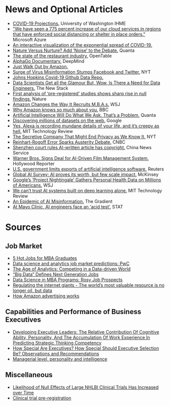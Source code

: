 
# News and Optional Articles
- [COVID-19 Projections.](https://covid19.healthdata.org/projections) University of Washington IHME
- ["We have seen a 775 percent increase of our cloud services in regions that have enforced social distancing or shelter in place orders."](https://azure.microsoft.com/en-us/blog/update-2-on-microsoft-cloud-services-continuity/) Microsoft Azure
- [An interactive visualization of the exponential spread of COVID-19.](http://91-divoc.com/pages/covid-visualization/)
- [Nature Versus Nurture? Add ‘Noise’ to the Debate.](https://www.quantamagazine.org/nature-versus-nurture-add-noise-to-the-debate-20200323/) Quanta
- [The state of the restaurant industry.](https://www.opentable.com/state-of-industry) OpenTable
- [AlphaGo Documentary.](https://www.youtube.com/watch?v=WXuK6gekU1Y) DeepMind
- [Just Walk Out by Amazon.](https://justwalkout.com)
- [Surge of Virus Misinformation Stumps Facebook and Twitter.](https://www.nytimes.com/2020/03/08/technology/coronavirus-misinformation-social-media.html) NYT
- [Johns Hopkins Covid-19 Github Data Repo.](https://github.com/CSSEGISandData/COVID-19)
- [Data Scientists Get all the Glamour But, Wow, Is There a Need for Data Engineers.](https://thenewstack.io/data-scientists-get-the-glamour-but-there-is-also-a-need-for-data-engineers/) The New Stack
- [First analysis of ‘pre-registered’ studies shows sharp rise in null findings.](https://www.nature.com/articles/d41586-018-07118-1) Nature
- [Amazon Changes the Way It Recruits M.B.A.s.](https://www.wsj.com/articles/amazon-changes-the-way-it-recruits-m-b-a-s-11582021802) WSJ
- [Why Amazon knows so much about you.](https://www.bbc.co.uk/news/extra/CLQYZENMBI/amazon-data) BBC
- [Artificial Intelligence Will Do What We Ask. That’s a Problem.](https://www.quantamagazine.org/artificial-intelligence-will-do-what-we-ask-thats-a-problem-20200130/) Quanta
- [Discovering millions of datasets on the web.](https://blog.google/products/search/discovering-millions-datasets-web/) Google
- [Yes, Alexa is recording mundane details of your life, and it’s creepy as hell.](https://www.technologyreview.com/s/611216/yes-alexa-is-recording-mundane-details-of-your-life-and-its-creepy-as-hell/) MIT Technology Review
- [The Secretive Company That Might End Privacy as We Know It.](https://www.nytimes.com/2020/01/18/technology/clearview-privacy-facial-recognition.html) NYT
- [Reinhart-Rogoff Error Sparks Austerity Debate.](https://www.cnbc.com/id/100648042) CNBC
- [Shenzhen court rules AI-written article has copyright.](https://www.ecns.cn/news/2020-01-09/detail-ifzsqcrm6562963.shtml) China News Service
- [Warner Bros. Signs Deal for AI-Driven Film Management System.](https://www.hollywoodreporter.com/news/warner-bros-signs-deal-ai-driven-film-management-system-1268036) Hollywood Reporter
- [U.S. government limits exports of artificial intelligence software.](https://www.reuters.com/article/us-usa-artificial-intelligence/u-s-government-limits-exports-of-artificial-intelligence-software-idUSKBN1Z21PT) Reuters
- [Global AI Survey: AI proves its worth, but few scale impact.](https://www.mckinsey.com/featured-insights/artificial-intelligence/global-ai-survey-ai-proves-its-worth-but-few-scale-impact) McKinsey
- [Google’s ‘Project Nightingale’ Gathers Personal Health Data on Millions of Americans.](https://www.wsj.com/articles/google-s-secret-project-nightingale-gathers-personal-health-data-on-millions-of-americans-11573496790) WSJ
- [We can’t trust AI systems built on deep learning alone.](https://www.technologyreview.com/s/614443/we-cant-trust-ai-systems-built-on-deep-learning-alone/) MIT Technology Review
- [An Epidemic of AI Misinformation.](https://thegradient.pub/an-epidemic-of-ai-misinformation/) The Gradient
- [At Mayo Clinic, AI engineers face an ‘acid test’.](https://www.statnews.com/2019/12/18/mayo-clinic-artificial-intelligence-acid-test/) STAT

# Sources
## Job Market
- [5 Hot Jobs for MBA Graduates](https://www.usnews.com/education/best-graduate-schools/top-business-schools/articles/hot-jobs-for-mba-graduates)
- [Data science and analytics job market predictions: PwC
](https://www.pwc.com/us/en/library/data-science-and-analytics.html)
- [The Age of Analytics:
Competing in a Data-driven World](https://www.mckinsey.com/~/media/McKinsey/Business%20Functions/McKinsey%20Analytics/Our%20Insights/The%20age%20of%20analytics%20Competing%20in%20a%20data%20driven%20world/MGI-The-Age-of-Analytics-Executive-summary.ashx)
- [“Big Data” Defines Next Generation Jobs](https://www.mba.com/articles-and-announcements/articles/data-analytics-programs-and-careers/big-data-defines-next-generation-jobs)
- [Data Science in MBA Programs: Rosy Job Prospects](https://find-mba.com/articles/data-science-in-mba-programs-rosy-job-prospects)
- [Regulating the internet giants - The world’s most valuable resource is no longer oil, but data](https://www.economist.com/leaders/2017/05/06/the-worlds-most-valuable-resource-is-no-longer-oil-but-data)
- [How Amazon advertising works](https://www.cnbc.com/2019/07/17/how-amazon-advertising-works.html)

## Capabilities and Performance of Business Executives
- [Developing Executive Leaders: The Relative Contribution Of Cognitive Ability, Personality, And The Accumulation Of Work Experience In Predicting Strategic Thinking Competency](https://www.researchgate.net/publication/230539053_Developing_Executive_Leaders_The_Relative_Contribution_Of_Cognitive_Ability_Personality_And_The_Accumulation_Of_Work_Experience_In_Predicting_Strategic_Thinking_Competency)
- [How Special Are Executives? How Special Should Executive Selection Be? Observations and Recommendations](https://www.cambridge.org/core/journals/industrial-and-organizational-psychology/article/how-special-are-executives-how-special-should-executive-selection-be-observations-and-recommendations/73A034F4D23E0046749E9A9D0D5BAC7B#)
- [Managerial level, personality and intelligence](https://psycnet.apa.org/record/2007-18118-005)

## Miscellaneous
- [Likelihood of Null Effects of Large NHLBI Clinical Trials Has Increased over Time](https://www.ncbi.nlm.nih.gov/pubmed/26244868)
- [Clinical trial pre-registration](https://clinicaltrials.gov/ct2/manage-recs/background#WhyRegister)
